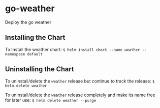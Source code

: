 # go-weather
Deploy the go weather

## Installing the Chart
To Install the weather chart:
    ```
    $ helm install chart --name weather --namespace default
    ```
## Uninstalling the Chart

To uninstall/delete the `weather` release but continue to track the release:
    ```
    $ helm delete weather
    ```

To uninstall/delete the `weather` release completely and make its name free for later use:
    ```
    $ helm delete weather --purge
    ```